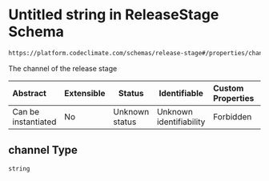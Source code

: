 # Untitled string in ReleaseStage Schema

```txt
https://platform.codeclimate.com/schemas/release-stage#/properties/channel
```

The channel of the release stage


| Abstract            | Extensible | Status         | Identifiable            | Custom Properties | Additional Properties | Access Restrictions | Defined In                                                                                       |
| :------------------ | ---------- | -------------- | ----------------------- | :---------------- | --------------------- | ------------------- | ------------------------------------------------------------------------------------------------ |
| Can be instantiated | No         | Unknown status | Unknown identifiability | Forbidden         | Allowed               | none                | [ReleaseStage.schema.json\*](../../spec/schemas/ReleaseStage.schema.json "open original schema") |

## channel Type

`string`
